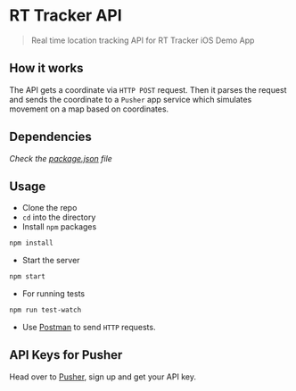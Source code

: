 # RT Tracker API
> Real time location tracking API for RT Tracker iOS Demo App

## How it works
The API gets a coordinate via `HTTP POST` request. Then it parses the request and sends the coordinate to a `Pusher` app service which simulates movement on a map based on coordinates.

## Dependencies
*Check the [package.json](package.json) file*

## Usage
- Clone the repo
- `cd` into the directory
- Install `npm` packages

```bash
npm install
```

- Start the server

```bash
npm start
```
- For running tests

```bash
npm run test-watch
```

- Use [Postman](https://www.getpostman.com) to send `HTTP` requests.

## API Keys for Pusher
Head over to [Pusher](https://pusher.com), sign up and get your API key.